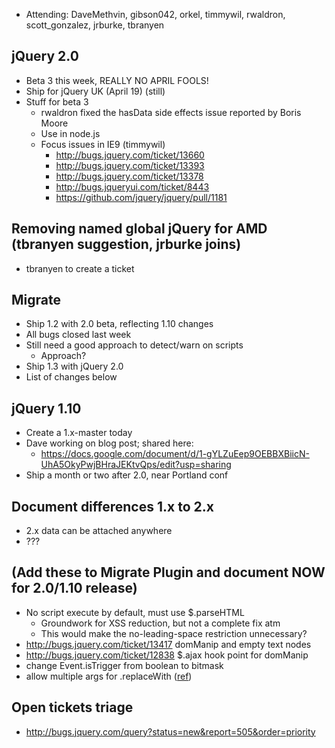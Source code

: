 * Attending: DaveMethvin, gibson042, orkel, timmywil, rwaldron, scott_gonzalez, jrburke, tbranyen

## jQuery 2.0
* Beta 3 this week, REALLY NO APRIL FOOLS!
* Ship for jQuery UK (April 19) (still)
* Stuff for beta 3
  - rwaldron fixed the hasData side effects issue reported by Boris Moore
  - Use in node.js 
  - Focus issues in IE9 (timmywil)
    * http://bugs.jquery.com/ticket/13660
    * http://bugs.jquery.com/ticket/13393
    * http://bugs.jquery.com/ticket/13378
    * http://bugs.jqueryui.com/ticket/8443
    * https://github.com/jquery/jquery/pull/1181

## Removing named global jQuery for AMD (tbranyen suggestion, jrburke joins)
* tbranyen to create a ticket

## Migrate
* Ship 1.2 with 2.0 beta, reflecting 1.10 changes
* All bugs closed last week 
* Still need a good approach to detect/warn on scripts
  - Approach?
* Ship 1.3 with jQuery 2.0
* List of changes below

## jQuery 1.10
* Create a 1.x-master today
* Dave working on blog post; shared here:
  - https://docs.google.com/document/d/1-gYLZuEep9OEBBXBiicN-UhA5OkyPwjBHraJEKtvQps/edit?usp=sharing
* Ship a month or two after 2.0, near Portland conf

## Document differences 1.x to 2.x
* 2.x data can be attached anywhere
* ???

## (Add these to Migrate Plugin and document NOW for 2.0/1.10 release)
* No script execute by default, must use $.parseHTML
  - Groundwork for XSS reduction, but not a complete fix atm
  - This would make the no-leading-space restriction unnecessary?
* http://bugs.jquery.com/ticket/13417 domManip and empty text nodes
* http://bugs.jquery.com/ticket/12838  $.ajax hook point for domManip
* change Event.isTrigger from boolean to bitmask
* allow multiple args for .replaceWith ([ref](https://github.com/jquery/jquery/pull/1163#commitcomment-2582368))

## Open tickets triage
* http://bugs.jquery.com/query?status=new&report=505&order=priority
